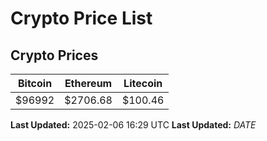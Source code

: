 # Crypto Price List

## Crypto Prices
| Bitcoin | Ethereum | Litecoin |
| ------- | -------- | -------- |
| $96992 | $2706.68 | $100.46 |
**Last Updated:** 2025-02-06 16:29 UTC
**Last Updated:** $DATE$
